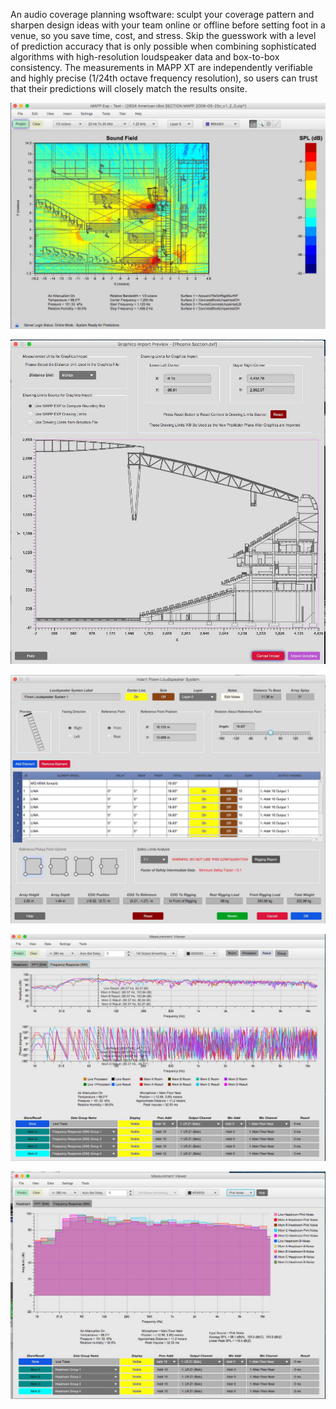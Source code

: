 An audio coverage planning wsoftware: sculpt your coverage pattern and sharpen design ideas with your team online or offline before setting foot in a venue, so you save time, cost, and stress.
Skip the guesswork with a level of prediction accuracy that is only possible when combining sophisticated algorithms with high-resolution loudspeaker data and box-to-box consistency.
The measurements in MAPP XT are independently verifiable and highly precise (1/24th octave frequency resolution), so users can trust that their predictions will closely match the results onsite.


![Screen 1](screen1.jpg)

![Screen 2](screen2.jpg)

![Screen 3](screen3.jpg)

![Screen 4](screen4.jpg)

![Screen 5](screen5.jpg)